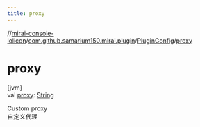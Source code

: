 ```yaml
---
title: proxy
---
```

//[mirai-console-lolicon](../../../index.html)/[com.github.samarium150.mirai.plugin](../index.html)/[PluginConfig](index.html)/[proxy](proxy.html)



# proxy



[jvm]\
val [proxy](proxy.html): [String](https://kotlinlang.org/api/latest/jvm/stdlib/kotlin/-string/index.html)



Custom proxy <br> 自定义代理




